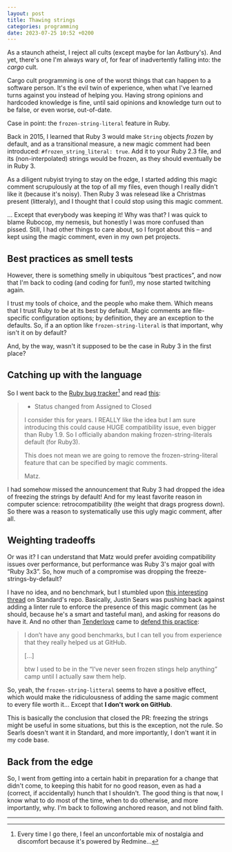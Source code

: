 ```yaml
---
layout: post
title: Thawing strings
categories: programming
date: 2023-07-25 10:52 +0200
---
```

As a staunch atheist, I reject all cults (except maybe for Ian Astbury's). And yet, there's one I'm always wary of, for 
fear of inadvertently falling into: the _cargo_ cult.

Cargo cult programming is one of the worst things that can happen to a software person. It's the evil twin of experience, 
when what I've learned turns against you instead of helping you. Having strong opinions and hardcoded knowledge is fine, 
until said opinions and knowledge turn out to be false, or even worse, out-of-date.

Case in point: the `frozen-string-literal` feature in Ruby.

Back in 2015, I learned that Ruby 3 would make `String` objects _frozen_ by default, and as a transitional measure, 
a new magic comment had been introduced: `#frozen_string_literal: true`. Add it to your Ruby 2.3 file, and its 
(non-interpolated) strings would be frozen, as they should eventually be in Ruby 3.

As a diligent rubyist trying to stay on the edge, I started adding this magic comment scrupulously at the top of all my 
files, even though I really didn't like it (because it's noisy). Then Ruby 3 was relesead like a Christmas present 
(litteraly), and I thought that I could stop using this magic comment.

… Except that everybody was keeping it! Why was that? I was quick to blame Rubocop, my nemesis, but honestly I was more 
confused than pissed. Still, I had other things to care about, so I forgot about this – and kept using the magic comment, 
even in my own pet projects.

## Best practices as smell tests

However, there is something smelly in ubiquitous “best practices”, and now that I'm back to coding (and coding for fun!), 
my nose started twitching again.

I trust my tools of choice, and the people who make them. Which means that I trust Ruby to be at its best by default. 
Magic comments are file-specific configuration options; by definition, they are an exception to the defaults. So, if a 
an option like `frozen-string-literal` is that important, why isn't it on by default?

And, by the way, wasn't it supposed to be the case in Ruby 3 in the first place?

## Catching up with the language

So I went back to the [Ruby bug tracker](https://bugs.ruby-lang.org/projects/ruby-master)[^1] and read 
[this](https://bugs.ruby-lang.org/issues/11473#note-53):

> * Status changed from Assigned to Closed
> 
> I consider this for years. I REALLY like the idea but I am sure introducing this could cause HUGE compatibility issue, 
> even bigger than Ruby 1.9. So I officially abandon making frozen-string-literals default (for Ruby3).
> 
> This does not mean we are going to remove the frozen-string-literal feature that can be specified by magic comments.
> 
> Matz.

I had somehow missed the announcement that Ruby 3 had dropped the idea of freezing the strings by default! And for my 
least favorite reason in computer science: retrocompatibility (the weight that drags progress down). So there was 
a reason to systematically use this ugly magic comment, after all.

## Weighting tradeoffs

Or was it? I can understand that Matz would prefer avoiding compatibility issues over performance, but performance 
was Ruby 3's major goal with “Ruby 3x3”. So, how much of a compromise was dropping the freeze-strings-by-default?

I have no idea, and no benchmark, but I stumbled upon [this interesting thread](https://github.com/standardrb/standard/pull/181) 
on Standard's repo. Basically, Justin Sears was pushing back against adding a linter rule to enforce the presence 
of this magic comment (as he should, because he's a smart and tasteful man), and asking for reasons do have it. And 
no other than [Tenderlove](http://tenderlovemaking.com) came to [defend this practice](https://github.com/standardrb/standard/pull/181#issuecomment-635722698):

> I don’t have any good benchmarks, but I can tell you from experience that they really helped us at GitHub.
> 
> […]
> 
> btw I used to be in the “I’ve never seen frozen stings help anything” camp until I actually saw them help.

So, yeah, the `frozen-string-litteral` seems to have a positive effect, which would make the ridiculousness of 
adding the same magic comment to every file worth it… Except that **I don't work on GitHub**.

This is basically the conclusion that closed the PR: freezing the strings might be useful in some situations, but 
this is the exception, not the rule. So Searls doesn't want it in Standard, and more importantly, I don't want it 
in my code base.

## Back from the edge

So, I went from getting into a certain habit in preparation for a change that didn't come, to keeping this habit for no 
good reason, even as had a (correct, if accidentally) hunch that I shouldn't. The good thing is that now, I know 
what to do most of the time, when to do otherwise, and more importantly, why. I'm back to following anchored reason, 
and not blind faith.

---

  [^1]: Every time I go there, I feel an unconfortable mix of nostalgia and discomfort because it's powered by Redmine…
